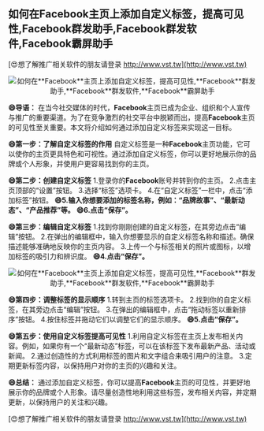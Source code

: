 ## **如何在**Facebook**主页上添加自定义标签，提高可见性,**Facebook**群发助手,**Facebook**群发软件,**Facebook**霸屏助手**

[😍想了解推广相关软件的朋友请登录 http://www.vst.tw](http://www.vst.tw)

 <center><img src="https://vst.tw/MP4/tuiguang/png/4.png" alt="如何在**Facebook**主页上添加自定义标签，提高可见性,**Facebook**群发助手,**Facebook**群发软件,**Facebook**霸屏助手"></center>

**😄导语：**
在当今社交媒体的时代，**Facebook**主页已成为企业、组织和个人宣传与推广的重要渠道。为了在竞争激烈的社交平台中脱颖而出，提高**Facebook**主页的可见性至关重要。本文将介绍如何通过添加自定义标签来实现这一目标。

**😄第一步：了解自定义标签的作用**
自定义标签是一种**Facebook**主页功能，它可以使你的主页更具特色和可视性。通过添加自定义标签，你可以更好地展示你的品牌或个人形象，并使用户更容易找到你的主页。

**😄第二步：创建自定义标签**
1.登录你的**Facebook**账号并转到你的主页。
2.点击主页顶部的“设置”按钮。
3.选择“标签”选项卡。
4.在“自定义标签”一栏中，点击“添加标签”按钮。
**😄5.输入你想要添加的标签名称，例如：“品牌故事”、“最新动态”、“产品推荐”等。**
**😄6.点击“保存”。**

**😄第三步：编辑自定义标签**
1.找到你刚刚创建的自定义标签，在其旁边点击“编辑”按钮。
2.在弹出的编辑框中，输入你想要显示的自定义标签名称和描述。确保描述能够准确地反映你的主页内容。
3.上传一个与标签相关的照片或图标，以增加标签的吸引力和辨识度。
**😄4.点击“保存”。**

 <center><img src="https://vst.tw/MP4/tuiguang/png/2.png" alt="如何在**Facebook**主页上添加自定义标签，提高可见性,**Facebook**群发助手,**Facebook**群发软件,**Facebook**霸屏助手"></center>

**😄第四步：调整标签的显示顺序**
1.转到主页的标签选项卡。
2.找到你的自定义标签，在其旁边点击“编辑”按钮。
3.在弹出的编辑框中，点击“拖动标签以重新排序”按钮。
4.按住标签并拖动它们以调整它们的显示顺序。
**😄5.点击“保存”。**

**😄第五步：使用自定义标签提高可见性**
1.利用自定义标签在主页上发布相关内容。例如，如果你有一个“最新动态”标签，可以在该标签下发布最新产品、活动或新闻。
2.通过创造性的方式利用标签的图片和文字组合来吸引用户的注意。
3.定期更新标签内容，以保持用户对你的主页的兴趣和关注。

**😄总结：**
通过添加自定义标签，你可以提高**Facebook**主页的可见性，并更好地展示你的品牌或个人形象。请尽量创造性地利用这些标签，发布相关内容，并定期更新，以保持用户的关注和兴趣。

[😍想了解推广相关软件的朋友请登录 http://www.vst.tw](http://www.vst.tw)



